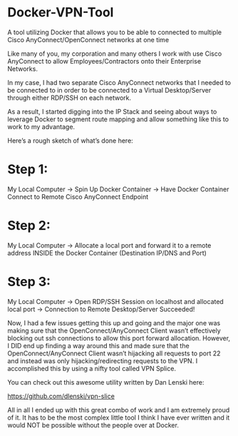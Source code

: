 # Docker-VPN-Tool
A tool utilizing Docker that allows you to be able to connected to multiple Cisco AnyConnect/OpenConnect networks at one time

Like many of you, my corporation and many others I work with use Cisco AnyConnect to allow Employees/Contractors onto their Enterprise Networks.

In my case, I had two separate Cisco AnyConnect networks that I needed to be connected to in order to be connected to a Virtual Desktop/Server through either RDP/SSH on each network.

As a result, I started digging into the IP Stack and seeing about ways to leverage Docker to segment route mapping and allow something like this to work to my advantage.

Here’s a rough sketch of what’s done here:

# Step 1:

My Local Computer -> Spin Up Docker Container -> Have Docker Container Connect to Remote Cisco AnyConnect Endpoint

# Step 2:

My Local Computer -> Allocate a local port and forward it to a remote address INSIDE the Docker Container (Destination IP/DNS and Port)

# Step 3:

My Local Computer -> Open RDP/SSH Session on localhost and allocated local port -> Connection to Remote Desktop/Server Succeeded!

Now, I had a few issues getting this up and going and the major one was making sure that the OpenConnect/AnyConnect Client wasn’t effectively blocking out ssh connections to allow this port forward allocation. However, I DID end up finding a way around this and made sure that the OpenConnect/AnyConnect Client wasn’t hijacking all requests to port 22 and instead was only hijacking/redirecting requests to the VPN. I accomplished this by using a nifty tool called VPN Splice.

You can check out this awesome utility written by Dan Lenski here:

https://github.com/dlenski/vpn-slice

All in all I ended up with this great combo of work and I am extremely proud of it. It has to be the most complex little tool I think I have ever written and it would NOT be possible without the people over at Docker.
